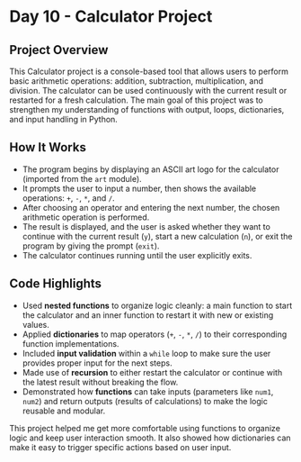 # Day 10 - Calculator Project

## Project Overview
This Calculator project is a console-based tool that allows users to perform basic arithmetic operations: addition, subtraction, multiplication, and division. The calculator can be used continuously with the current result or restarted for a fresh calculation. The main goal of this project was to strengthen my understanding of functions with output, loops, dictionaries, and input handling in Python.

## How It Works
- The program begins by displaying an ASCII art logo for the calculator (imported from the `art` module).
- It prompts the user to input a number, then shows the available operations: `+`, `-`, `*`, and `/`.
- After choosing an operator and entering the next number, the chosen arithmetic operation is performed.
- The result is displayed, and the user is asked whether they want to continue with the current result (`y`), start a new calculation (`n`), or exit the program by giving the prompt (`exit`).
- The calculator continues running until the user explicitly exits.

## Code Highlights
- Used **nested functions** to organize logic cleanly: a main function to start the calculator and an inner function to restart it with new or existing values.
- Applied **dictionaries** to map operators (`+`, `-`, `*`, `/`) to their corresponding function implementations.
- Included **input validation** within a `while` loop to make sure the user provides proper input for the next steps.
- Made use of **recursion** to either restart the calculator or continue with the latest result without breaking the flow.
- Demonstrated how **functions** can take inputs (parameters like `num1`, `num2`) and return outputs (results of calculations) to make the logic reusable and modular.

This project helped me get more comfortable using functions to organize logic and keep user interaction smooth. It also showed how dictionaries can make it easy to trigger specific actions based on user input.

